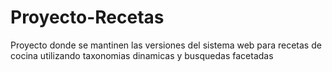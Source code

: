 Proyecto-Recetas
================

Proyecto donde se mantinen las versiones del sistema web para recetas de cocina utilizando taxonomias dinamicas y busquedas facetadas
